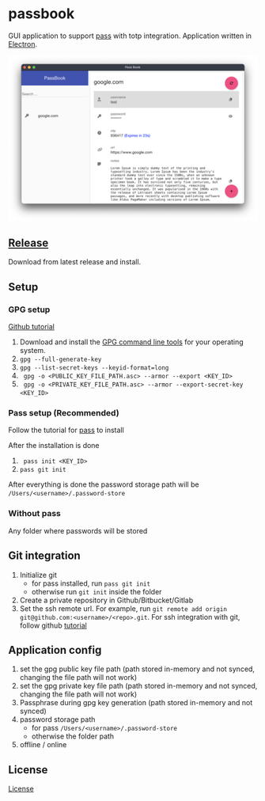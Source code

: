 # passbook

GUI application to support [pass](https://www.passwordstore.org/) with totp integration. Application written in [Electron](https://www.electronjs.org/).

![alt text](promo/passbook.png "PassBook")

## [Release](https://github.com/mahfuzsust/passbook/releases)
Download from latest release and install.

## Setup 

### GPG setup

[Github tutorial](https://docs.github.com/en/authentication/managing-commit-signature-verification/generating-a-new-gpg-key)

1. Download and install the [GPG command line tools](https://www.gnupg.org/download) for your operating system. 
2. ```gpg --full-generate-key```
3. ```gpg --list-secret-keys --keyid-format=long ```
4. ``` gpg -o <PUBLIC_KEY_FILE_PATH.asc> --armor --export <KEY_ID>```
5. ``` gpg -o <PRIVATE_KEY_FILE_PATH.asc> --armor --export-secret-key <KEY_ID>```

### Pass setup (Recommended)
Follow the tutorial for [pass](https://www.passwordstore.org/) to install

After the installation is done
1. ``` pass init <KEY_ID>```
2. ``` pass git init ```

After everything is done the password storage path will be `/Users/<username>/.password-store`

### Without pass
Any folder where passwords will be stored

## Git integration
1. Initialize git
    * for pass installed, run `pass git init`
    * otherwise run `git init` inside the folder
2. Create a private repository in Github/Bitbucket/Gitlab
3. Set the ssh remote url. For example, run `git remote add origin git@github.com:<username>/<repo>.git`. For ssh integration with git, follow github [tutorial](https://docs.github.com/en/authentication/connecting-to-github-with-ssh)

## Application config
1. set the gpg public key file path (path stored in-memory and not synced, changing the file path will not work)
2. set the gpg private key file path (path stored in-memory and not synced, changing the file path will not work)
3. Passphrase during gpg key generation (path stored in-memory and not synced)
4. password storage path 
    * for pass `/Users/<username>/.password-store`
    * otherwise the folder path
5. offline / online


## License

[License](LICENSE)

